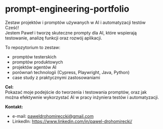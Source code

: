 # prompt-engineering-portfolio
Zestaw projektów i promptów używanych w AI i automatyzacji testów
Cześć!  
Jestem Paweł i tworzę skuteczne prompty dla AI, które wspierają testowanie, analizę funkcji oraz rozwój aplikacji.  

To repozytorium to zestaw:
- promptów testerskich
- promptów produktowych
- projektów agentów AI
- porównań technologii (Cypress, Playwright, Java, Python)
- case study z praktycznymi zastosowaniami

**Cel:**  
Pokazać moje podejście do tworzenia i testowania promptów, oraz jak można efektywnie wykorzystać AI w pracy inżyniera testów i automatyzacji.

**Kontakt:**  
- e-mail: paweldrohomireccki@gmail.com  
- LinkedIn: https://www.linkedin.com/in/pawel-drohomirecki/
